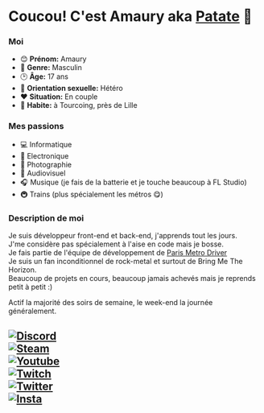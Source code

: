 # Coucou! C'est Amaury aka [Patate](https://m.youtube.com/c/LaPatateDouce) 👋

### Moi

- 😊 **Prénom:** Amaury
- 👨 **Genre:** Masculin
- 🕑 **Âge:** 17 ans
- 🤩 **Orientation sexuelle:** Hétéro
- ❤ **Situation:** En couple 
- 📍 **Habite:** à Tourcoing, près de Lille

### Mes passions

- 💻 Informatique
- 🚨 Electronique
- 📸 Photographie
- 🎥 Audiovisuel
- 🎧 Musique (je fais de la batterie et je touche beaucoup à FL Studio)
- 🚇 Trains (plus spécialement les métros 😋)

### Description de moi
Je suis développeur front-end et back-end, j'apprends tout les jours. <br>
J'me considère pas spécialement à l'aise en code mais je bosse. <br>
Je fais partie de l'équipe de développement de [Paris Metro Driver](https://pmdapp.fr) <br>
Je suis un fan inconditionnel de rock-metal et surtout de Bring Me The Horizon. <br>
Beaucoup de projets en cours, beaucoup jamais achevés mais je reprends petit à petit :)

Actif la majorité des soirs de semaine, le week-end la journée généralement.

[![Discord](https://img.shields.io/discord/835876247245946911)](https://discord.gg/pmd) <br>
[![Steam](https://img.shields.io/static/v1?label=Steam&message=Follow&color=ff69b4&logo=Steam&style=social)](https://steamcommunity.com/id/antheus59200/) <br>
[![Youtube](https://img.shields.io/youtube/channel/subscribers/UCRYrmhs5pHbZn0VZyz0f0Bw?style=social)](https://www.youtube.com/c/LaPatateDouce/about) <br>
[![Twitch](https://img.shields.io/twitch/status/la_patate_douce_exe?style=social)](https://www.twitch.tv/la_patate_douce_exe) <br>
[![Twitter](https://img.shields.io/twitter/follow/P4tateDouce_?style=social)](https://twitter.com/P4tateDouce_) <br>
[![Insta](https://img.shields.io/static/v1?label=instagram&message=Follow&color=ff69b4&logo=Instagram&style=social)](https://www.instagram.com/la_patate_douce_exe/) <br>
---
